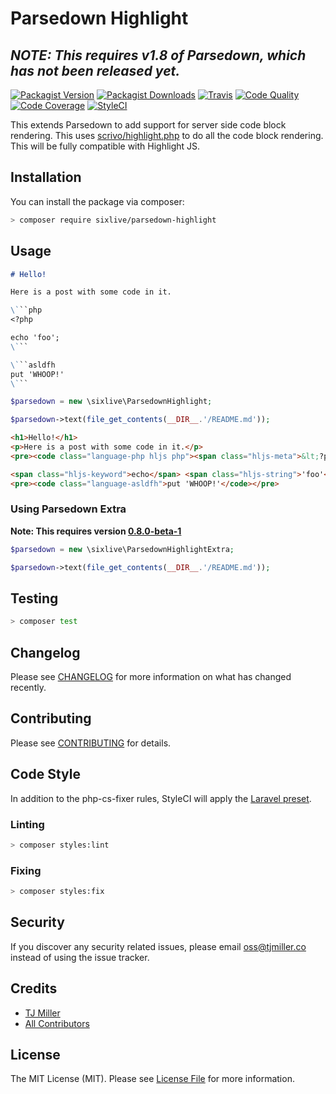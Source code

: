 # Parsedown Highlight

## *NOTE: This requires v1.8 of Parsedown, which has not been released yet.*

[![Packagist Version](https://img.shields.io/packagist/v/sixlive/parsedown-highlight.svg?style=flat-square)](https://packagist.org/packages/sixlive/parsedown-highlight)
[![Packagist Downloads](https://img.shields.io/packagist/dt/sixlive/parsedown-highlight.svg?style=flat-square)](https://packagist.org/packages/sixlive/parsedown-highlight)
[![Travis](https://img.shields.io/travis/sixlive/parsedown-highlight.svg?style=flat-square)](https://travis-ci.org/sixlive/parsedown-highlight)
[![Code Quality](https://img.shields.io/scrutinizer/g/sixlive/parsedown-highlight.svg?style=flat-square)](https://scrutinizer-ci.com/g/sixlive/parsedown-highlight/)
[![Code Coverage](https://img.shields.io/scrutinizer/coverage/g/sixlive/parsedown-highlight.svg?style=flat-square)](https://scrutinizer-ci.com/g/sixlive/parsedown-highlight/)
[![StyleCI](https://github.styleci.io/repos/156398051/shield)](https://github.styleci.io/repos/156398051)

This extends Parsedown to add support for server side code block rendering. This uses [scrivo/highlight.php](https://github.com/scrivo/highlight.php) to do all the code block rendering. This will be fully compatible with Highlight JS.

## Installation
You can install the package via composer:

```bash
> composer require sixlive/parsedown-highlight
```

## Usage

```md
# Hello!

Here is a post with some code in it.

\```php
<?php

echo 'foo';
\```

\```asldfh
put 'WHOOP!'
\```
```

```php
$parsedown = new \sixlive\ParsedownHighlight;

$parsedown->text(file_get_contents(__DIR__.'/README.md'));
```

```html
<h1>Hello!</h1>
<p>Here is a post with some code in it.</p>
<pre><code class="language-php hljs php"><span class="hljs-meta">&lt;?php</span>

<span class="hljs-keyword">echo</span> <span class="hljs-string">'foo'</span>;</code></pre>
<pre><code class="language-asldfh">put 'WHOOP!'</code></pre>
```

### Using Parsedown Extra
**Note: This requires version [0.8.0-beta-1](https://github.com/erusev/parsedown-extra/releases/tag/0.8.0-beta-1)**

```php
$parsedown = new \sixlive\ParsedownHighlightExtra;

$parsedown->text(file_get_contents(__DIR__.'/README.md'));
```


## Testing

``` bash
> composer test
```

## Changelog

Please see [CHANGELOG](CHANGELOG.md) for more information on what has changed recently.

## Contributing

Please see [CONTRIBUTING](CONTRIBUTING.md) for details.

## Code Style
In addition to the php-cs-fixer rules, StyleCI will apply the [Laravel preset](https://docs.styleci.io/presets#laravel).

### Linting
```bash
> composer styles:lint
```

### Fixing
```bash
> composer styles:fix
```

## Security

If you discover any security related issues, please email oss@tjmiller.co instead of using the issue tracker.

## Credits

- [TJ Miller](https://github.com/sixlive)
- [All Contributors](../../contributors)

## License

The MIT License (MIT). Please see [License File](LICENSE.md) for more information.
